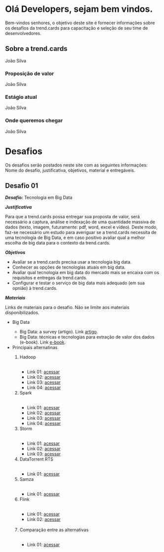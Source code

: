 # Olá Developers, sejam bem vindos.

Bem-vindos senhores, o objetivo deste site é fornecer informações sobre os desafios da trend.cards para capacitação e seleção de seu time de desenvolvedores.

## Sobre a trend.cards
João Silva

### Proposição de valor
João Silva

### Estágio atual
João Silva
### Onde queremos chegar
João Silva

# Desafios
Os desafios serão postados neste site com as seguintes informações: Nome do desafio, justificativa, objetivos, material e entregáveis.

## Desafio 01

***Desafio:*** Tecnologia em Big Data

***Justificativa*** 

Para que a trend.cards possa entregar sua proposta de valor, será necessário a captura, análise e indexação de uma quantidade massiva de dados (texto, imagem, futuramente: pdf, word, excel e vídeo). Deste modo, faz-se necessário um estudo para averiguar se a trend.cards necessita de uma tecnologia de Big Data, e em caso positivo avaliar qual a melhor escolha de big data para o contexto da trend.cards.

***Objetivos*** 

- Avaliar se a trend.cards precisa usar a tecnologia big data.
- Conhecer as opções de tecnologias atuais em big data.
- Avaliar qual tecnologia em big data do mercado mais se encaixa com os requisitos e entregas da trend.cards.
- Configurar e testar o serviço de big data mais adequado (em sua opnião) à trend.cards.

***Materiais***

Links de materiais para o desafio. Não se limite aos materiais disponibilizados.

<ul>
 <li>Big Data</li>
 <ul>
  <li>Big Data: a survey (artigo). Link <a href='http://www.cs.unibo.it/~montesi/CBD/Articoli/SurveyBigData.pdf' target='_blank'>artigo</a>.</li>
  <li>Big Data: técnicas e tecnologias para extração de valor dos dados (e-book). Link <a href='https://books.google.com.br/books?id=cbWlDQAAQBAJ&pg=PT112&lpg=PT112&dq=apache+Samza&source=bl&ots=6k3oo8J9Hd&sig=IJeumICPO4-GUnblfhNE_-6KbwA&hl=pt-BR&sa=X&ved=0ahUKEwi5qazQwN3RAhVDD5AKHdfUDM0Q6AEIQzAI#v=onepage&q&f=false' target='_blank'>e-book</a>.</li>
 </ul>
 <li>Principais alternatinas</li>
 <ol>
  <li>Hadoop</li>
  <ul>
   <li>Link 01: <a href='http://hadoop.apache.org/?cm_mc_uid=81459205960014853020618&cm_mc_sid_50200000=1485351144' target='_blank'>acessar</a></li>
   <li>Link 02: <a href='http://www.ibm.com/developerworks//library/os-hadoop-scheduling/' target='_blank'>acessar</a></li>
   <li>Link 03: <a href='https://www.infoq.com/br/articles/hadoop-na-nuvem?utm_source=articles_about_hadoop&utm_medium=link&utm_campaign=hadoop' target='_blank'>acessar</a></li>
   <li>Link 04: <a href='http://computerworld.com.br/cinco-coisas-que-voce-precisa-saber-sobre-hadoop-e-apache-spark' target='_blank'>acessar</a></li>
  </ul> 
  <li>Spark</li>
  <ul>
   <li>Link 01: <a href='http://www.ibm.com/developerworks/library/os-spark/' target='_blank'>acessar</a></li>
   <li>Link 02: <a href='https://www.infoq.com/br/articles/apache-spark-introduction' target='_blank'>acessar</a></li>
   <li>Link 03: <a href='https://www.infoq.com/br/articles/apache-spark-sql' target='_blank'>acessar</a></li>
   <li>Link 04: <a href='https://www.infoq.com/br/articles/apache-spark-streaming?utm_campaign=rightbar_v2&utm_source=infoq&utm_medium=articles_link&utm_content=link_tex' target='_blank'>acessar</a></li>
  </ul> 
  <li>Storm</li>
  <ul>
   <li>Link 01: <a href='https://www.ibm.com/developerworks/br/library/os-twitterstorm/' target='_blank'>acessar</a></li>
   <li>Link 02: <a href='http://www.memonic.com/user/pneff/folder/queue/id/1qSgf?cm_mc_sid_50200000=1485351144&cm_mc_uid=81459205960014853020618' target='_blank'>acessar</a></li>
   <li>Link 03: <a href='http://storm-project.net' target='_blank'>acessar</a></li>
  </ul>
  <li>DataTorrent RTS</li>
  <ul>
   <li>Link 01: <a href='https://www.infoq.com/br/news/2015/04/datatorrent' target='_blank'>acessar</a></li>
  </ul>
  <li>Samza</li>
  <ul>
   <li>Link 01: <a href='https://www.linkedin.com/pulse/uma-introdução-ao-apache-samza-mauro-alexandre' target='_blank'>acessar</a></li>
  </ul>
  <li>Flink</li>
  <ul>
   <li>Link 01: <a href='https://flink.apache.org/introduction.html' target='_blank'>acessar</a></li>
   <li>Link 02: <a href=' https://www.researchgate.net/profile/Jean_Bez/publication/280052790_Plataformas_de_Big_Data_Spark_Storm_e_Flink/links/55a5880608ae5e82ab1fb4b8.pdf?origin=publication_list' target='_blank'>acessar</a></li>
  </ul>
  <li>Comparação entre as alternativas</li>
    <ul>
   <li>Link 01: <a href='https://www.digitalocean.com/community/tutorials/hadoop-storm-samza-spark-and-flink-big-data-frameworks-compared' target='_blank'>acessar</a></li>
  </ul> 
 </ol>
</ul>
  

